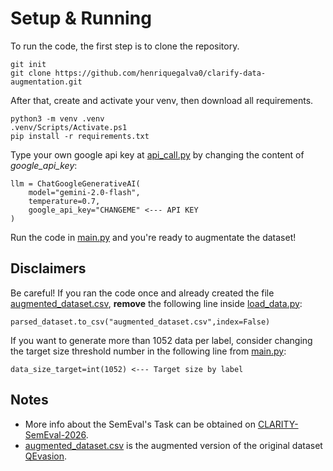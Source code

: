 # Setup & Running
To run the code, the first step is to clone the repository.
```
git init
git clone https://github.com/henriquegalva0/clarify-data-augmentation.git
```
After that, create and activate your venv, then download all requirements.
```
python3 -m venv .venv
.venv/Scripts/Activate.ps1
pip install -r requirements.txt
```
Type your own google api key at [api_call.py](main/api_call.py) by changing the content of _google_api_key_:
```
llm = ChatGoogleGenerativeAI(
    model="gemini-2.0-flash",
    temperature=0.7,
    google_api_key="CHANGEME" <--- API KEY
)
```
Run the code in [main.py](main/main.py) and you're ready to augmentate the dataset!

## Disclaimers
Be careful! If you ran the code once and already created the file [augmented_dataset.csv](augmented_dataset.csv), **remove** the following line inside [load_data.py](main/load_data.py):
```
parsed_dataset.to_csv("augmented_dataset.csv",index=False)
```
If you want to generate more than 1052 data per label, consider changing the target size threshold number in the following line from [main.py](main/main.py):
```
data_size_target=int(1052) <--- Target size by label
```

## Notes
* More info about the SemEval's Task can be obtained on [CLARITY-SemEval-2026](https://konstantinosftw.github.io/CLARITY-SemEval-2026/).
* [augmented_dataset.csv](augmented_dataset.csv) is the augmented version of the original dataset [QEvasion](https://huggingface.co/datasets/ailsntua/QEvasion).

